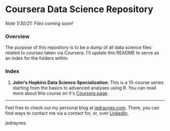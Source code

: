 # Coursera Data Science Repository

*Note 1/30/21: Files coming soon!*

### Overview
The purpose of this repository is to be a dump of all data science files related to courses taken via Coursera. I'll update this README to serve as an index for the folders within.

### Index
1. **John's Hopkins Data Science Specialization:** This is a 10-course series starting from the basics to advanced analyses using R. You can read more about this course on it's [Coursera page](https://www.coursera.org/specializations/jhu-data-science).


---
Feel free to check out my personal blog at [jedraynes.com](https://www.jedraynes.com). There, you can find ways to contact me via a contact for, or, over [LinkedIn](https://www.linkedin.com/in/jedraynes/).

jedraynes

